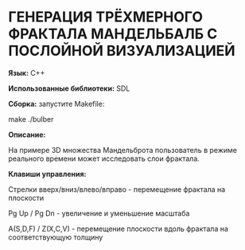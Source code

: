# ГЕНЕРАЦИЯ ТРЁХМЕРНОГО ФРАКТАЛА МАНДЕЛЬБАЛБ С ПОСЛОЙНОЙ ВИЗУАЛИЗАЦИЕЙ

**Язык:** С++


**Использованные библиотеки:** SDL


**Сборка:** запустите Makefile:

make
./bulber


**Описание:** 

На примере 3D множества Мандельброта пользователь в режиме реального времени может исследовать слои фрактала.


**Клавиши управления:** 

Стрелки вверх/вниз/влево/вправо - перемещение фрактала на плоскости

Pg Up / Pg Dn - увеличение и уменьшение масштаба

A(S,D,F) / Z(X,C,V) - перемещение плоскости вдоль фрактала на соответствующую толщину
